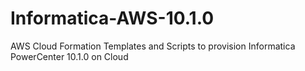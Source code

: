 # Informatica-AWS-10.1.0
AWS Cloud Formation Templates and Scripts to provision Informatica PowerCenter 10.1.0 on Cloud

